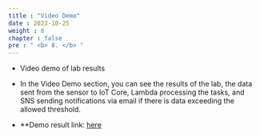 ```yaml
---  
title : "Video Demo"  
date : 2023-10-25  
weight : 8  
chapter : false  
pre : " <b> 8. </b> "  
---  
```


+ Video demo of lab results  
+ In the Video Demo section, you can see the results of the lab, the data sent from the sensor to IoT Core, Lambda processing the tasks, and SNS sending notifications via email if there is data exceeding the allowed threshold.  

+ **Demo result link: [here](https://drive.google.com/file/d/1DcrFDTrdJxtDY_k3_QF_UsN-M7ZAVA-P/view?usp=sharing)  
